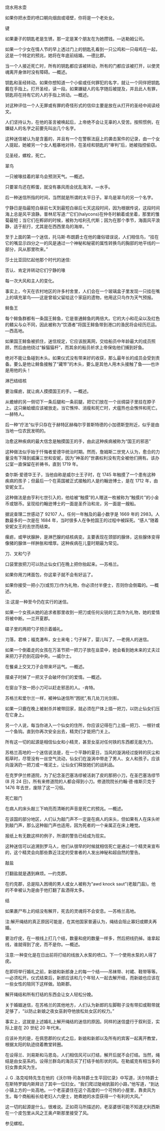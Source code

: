 

烧水用水壶

如果你把水壶的喷口朝向烟囱或墙壁，你将是一个老处女。

键

如果妻子的钥匙老是生锈，那一定是某个朋友在为她攒钱。—达勒姆公司。

如果一个少女在情人节的早上透过门上的钥匙孔看到一只公鸡和一只母鸡在一起，这是一个特定的预兆，她将在年底前结婚。—德比郡。

当一个人接近死亡时，所有的钥匙都应该被转动，所有的门都应该被打开，以使灵魂离开身体时没有障碍。—概述。

钥匙和圣经转动。如果你想知道一个小偷或任何罪犯的名字，就让一个同伴把钥匙戴在手指上。打开圣经，读一段。如果嫌疑人的名字随后被提及，并且此人有罪，钥匙将在持有它的人的手指上转动。—概述。

对这种评估一个人无罪或有罪的奇怪形式的信仰主要是放在从打开的圣经中阅读经文。

人们坚持认为，在他的圣言被唤起后，上帝绝不会让无辜的人受苦。按照惯例，在嫌疑人的名字之前要先叫出几个名字。

这种迷信被认为是含蓄的，并且有一个在警察法庭上的袭击案件的记录，由一个女人提起，她被另一个女人粗暴地对待，在圣经和钥匙的“审判”后，她被指控偷窃。

见圣经，螺栓，死亡。

翠鸟

一只被喙挂着的翠鸟会预测天气。—概述。

只要翠鸟还在孵蛋，就没有暴风雨会扰乱海洋。—水手。

后一种迷信所指的时间，当然就是所谓的太平日子。翠鸟是翠鸟的另一个名字。

宁静日是指最短白昼前七天到最短白昼后七天这段时间，因为根据传说，这段时间海上总是风平浪静。普林尼写道:“‘它们(halycons)在仲冬时躺着或坐着，那里的雏菊最短；当它们在孵卵的时候，被称为哈利孔代斯；因为在那个季节，海面风平浪静，适于航行，尤其是在西西里岛的海岸。"

至于上面的第一个迷信，托马斯·布朗爵士在他的庸俗错误说，人们相信鸟，“挂在它的嘴显示四分之一的风是通过一个神秘和秘密的属性转换鸟的胸部的地平线的一部分，风从那里吹来。”

莎士比亚回忆起他那个时代的迷信:

否认、肯定并转动它们宁静的喙

每一次大风和主人的变化。

事实上，今天在农村地区的许多村舍里，人们会在一个玻璃盒子里发现一只挂在嘴上的填充翠鸟——这是曾祖父留给这个家庭的遗物，他用这只鸟作为天气预报。

鲱鱼王

每个鲱鱼群都有一条国王鲱鱼，它是普通鲱鱼的两倍大。它的大小和花朵以及红色的鳍尖与众不同，因此被称为“饮酒者”将国王鲱鱼带到港口的渔民将会经历厄运。—西高地。

如果国王鲱鱼被抓住，迷信规定，它应该脱离网，交给船员中年龄最大的成员照顾，然后由他绕过“躲猫猫杆”，而其余的船员祈求上帝保佑他们捕到好鱼。

绝对不能让鱼碰到木头。如果仪式没有带来好的收获，那么最年长的成员会受到责备。要么是他让鲱鱼接触了“藏竿”的木头，要么是其他人用木头接触了鱼——也许是用他的头！

淋巴结结核

要治瘰疬，就让病人摸摸国王的手。—概述。

从蟾蜍的另一侧切下一条后腿和一条前腿，把它们放在一个丝绸袋子里挂在脖子上。这只癞蛤蟆应该被放走。当它憔悴、消瘦和死亡时，犬瘟热也会憔悴和死亡。—赫特人。

后一种“疗法”似乎只存在于赫特区赫梅尔亨普斯特德的小加德斯登附近，似乎是由当地一位农民发明的。

治愈这种疾病的最大信念是触摸国王的手，由此这种疾病被称为“国王的邪恶”

这种做法似乎始于忏悔者爱德华统治时期。然而，詹姆斯二世党人认为，愈合的力量没有下降到威廉三世和安妮，因为“神圣的”世袭权利没有完全被他们拥有。该办公室一直保留在祈祷书，直到 1719 年。

查尔斯·爱德华王子，当他自称是威尔士王子时，在 1745 年触摸了一个患有这种疾病的孩子；但最后一个在英国被正式接触的人是约翰逊博士，是在 1712 年，由安妮女王。

这种做法是由亨利七世引入的，他给被“触摸”的人赠送一枚被称为“触摸片”的小金币或银币。呈现给约翰逊博士的一面是圣乔治和龙，另一面是一艘船。

据说查理二世感动了 92107 人。任何一年触及的最小数字是 1669 年的 2983。人数最多的一次是在 1684 年，当时很多人在争抢国王的过程中被踩死。“感人”随着安妮女王的去世而结束。

瘰疬，或甲状腺肿，是淋巴腺的结核病变。主要表现在颈部的腺体，这些腺体变得像猪的腺体一样肿胀和增厚。这种疾病在儿童时期最为常见。

刀、叉和勺子

口袋里放把刀可以防止仙女们在晚上把你抬起来。—苏格兰。

如果你用刀烤面包，你这辈子就不会有好运了。

如果你接受一把小刀(或剪刀)作为礼物，你必须付半便士，否则你会倒霉的。—概述。

注:这是一种至今仍在实行的迷信。

如果一个女孩从她的追求者那里收到一把刀或任何尖锐的工具作为礼物，她的爱情将被中断。—兰开夏郡。

碟子里的两把勺子预示着婚礼。

刀落，君唤；福克瀑布，女士来电；勺子掉了，婴儿叫了。—老佣人的迷信。

如果一个倒着走的女孩在万圣节把一把刀子放在韭菜中，她会看到她未来的丈夫过来把刀子扔到花园中央。—威尔士。

在餐桌上交叉刀子会带来坏运气。—概述。

摆桌子时掉了一把叉子会破坏你们的爱情。—概述。

在窗台下放一把小刀可以赶走邪恶的人。-肯特。

苏格兰和爱尔兰一样，被神仙迷信所“困扰”,有几处刀光剑影。

如果一只鹿在晚上被射杀并被带回家，就必须在尸体上插一把刀，以防止仙女们压在它身上。

另一个人说，每当你进入一个仙女的住所，你应该记得在门上插一把刀、一根针或一个鱼钩。直到你再次安全出去，精灵们才能把门关上。

所有这一切的起源是相信仙女和小精灵，甚至女巫对任何铁的东西都无能为力。

苏格兰高地的一个迷信说法是，在一个平静的夏日，当风的漩涡经过旋转的灰尘和稻草时，尽管没有一丝空气流动，仙女们在漩涡中带走了男人、女人和孩子。应该向漩涡扔一把刀或一堆泥土，让仙女们释放她们的战利品。

在克罗伊兰修道院，为了纪念圣巴塞洛缪被活剥了皮的那把小刀，在圣巴塞洛缪节(8 月 24 日)，所有来修道院的人都会得到小刀。修道院院长约翰·德·维斯贝克于 1476 年去世，废除了这一习俗。

死亡敲门

在病人的床头敲三下响亮而清晰的声音是死亡的预兆。—概述。

在该国的部分地区，人们认为敲门声不一定是在病人的床头，但如果有人在床头听到敲门声，那么这种敲门声也适用，因为死者的一个亲属正在床上睡觉。

报纸上有无数这样的例子，所谓的警告已经成为现实。

这种迷信可以追溯到罗马人，他们从很早的时候就相信死亡是通过一个精灵来宣布的，这个精灵会向那些靠近注定的受害者的人发出神秘和超自然的警告。

敲盐

打翻盐就是遇到麻烦。—约克郡。

在约克郡，总是陷入困境的男人或女人被称为“awd knock saut”(老敲门盐)。他的不幸被认为是由于他打翻了盐洒得太多。

结

如果裹尸布上的结没有解开，死去的灵魂将不会安息。—苏格兰高地。

注:解开绳结的真正原因可能是，在其他国家普遍认为，绳结会阻止寡妇或鳏夫再婚。

要治疗疣，在一根线上打几个结，数量和疣的数量一样多，然后把线扔掉。谁拿起线，谁就得到了疣，而不是你。—概述。

注意:一种变化是在日出前将打结的线放入水泵的喷口。下一个使用水泵的人得了疣。

在即将举行婚礼之前，新娘和新郎身上的每一个结——吊袜带、衬裙、鞋带等等。—必须松开。仪式结束后，新郎应该和几个年轻人一起去解开结，而新娘也应该在一些女性的陪同下这样做。珀斯郡。

解开绳结和所有打结的东西会让女人轻松分娩。

关于婚姻迷信，在苏格兰的其他地方，人们认为新郎的左脚鞋子没有带扣或鞋带就足够了，“以防止新娘之夜女巫剥夺他放松处女区的权力。”

事实上，这就是上述婚礼上解开绳结的迷信的原因。同样的迷信盛行于叙利亚，实际上是在 20 世纪 20 年代末。

应该补充的是，在佩思郡的仪式之后，新娘和新郎以及所有的宾客一起离开教堂，根据太阳的轨迹绕着教堂转圈。

在设得兰、刘易斯和马恩岛，人们相信风可以打结，解开后就不会打结。当然，绳结是由女巫系的。设得兰群岛的海员买了打结手帕形状的风。在勒威克有相当多的妇女靠卖风为生。

J. G .洛克哈特先生在他的《沃尔特·司各特爵士生平回忆录》中写道，沃尔特爵士在斯特罗姆内斯拜访了其中一位妇女。“我们爬过陡峭肮脏的小路，”他写道，“到达小镇上方的一处高地。一个老巫婆住在这个高度的一个可怜的小屋里，靠卖风为生。每个商船船长给老妇人六便士，她煮她的水壶获得一个有利的大风。”

这一切的起源是什么，很难说。正如荷马所描述的，老巫婆很可能不知道尤利西斯在一个皮包里从风之王奥卢斯那里接受了风。

参见螺栓。